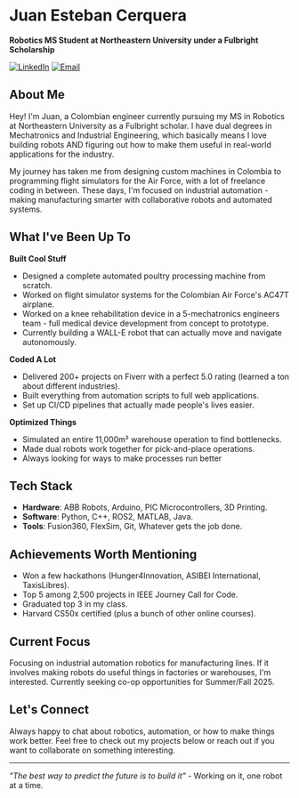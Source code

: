 # Juan Esteban Cerquera

**Robotics MS Student at Northeastern University under a Fulbright Scholarship**

[![LinkedIn](https://img.shields.io/badge/LinkedIn-0077B5?style=for-the-badge&logo=linkedin&logoColor=white)](https://linkedin.com/in/juan-cerquera)
[![Email](https://img.shields.io/badge/Email-D14836?style=for-the-badge&logo=gmail&logoColor=white)](mailto:cerqueracano.j@northeastern.edu)

## About Me

Hey! I'm Juan, a Colombian engineer currently pursuing my MS in Robotics at Northeastern University as a Fulbright scholar. I have dual degrees in Mechatronics and Industrial Engineering, which basically means I love building robots AND figuring out how to make them useful in real-world applications for the industry.

My journey has taken me from designing custom machines in Colombia to programming flight simulators for the Air Force, with a lot of freelance coding in between. These days, I'm focused on industrial automation - making manufacturing smarter with collaborative robots and automated systems.

## What I've Been Up To

**Built Cool Stuff**
- Designed a complete automated poultry processing machine from scratch.
- Worked on flight simulator systems for the Colombian Air Force's AC47T airplane.
- Worked on a knee rehabilitation device in a 5-mechatronics engineers team - full medical device development from concept to prototype.
- Currently building a WALL-E robot that can actually move and navigate autonomously.

**Coded A Lot**
- Delivered 200+ projects on Fiverr with a perfect 5.0 rating (learned a ton about different industries).
- Built everything from automation scripts to full web applications.
- Set up CI/CD pipelines that actually made people's lives easier.

**Optimized Things**
- Simulated an entire 11,000m² warehouse operation to find bottlenecks.
- Made dual robots work together for pick-and-place operations.
- Always looking for ways to make processes run better

## Tech Stack

- **Hardware**: ABB Robots, Arduino, PIC Microcontrollers, 3D Printing.
- **Software**: Python, C++, ROS2, MATLAB, Java. 
- **Tools**: Fusion360, FlexSim, Git, Whatever gets the job done.

## Achievements Worth Mentioning

- Won a few hackathons (Hunger4Innovation, ASIBEI International, TaxisLibres).
- Top 5 among 2,500 projects in IEEE Journey Call for Code.
- Graduated top 3 in my class.
- Harvard CS50x certified (plus a bunch of other online courses).

## Current Focus

Focusing on industrial automation robotics for manufacturing lines. If it involves making robots do useful things in factories or warehouses, I'm interested. Currently seeking co-op opportunities for Summer/Fall 2025.

## Let's Connect

Always happy to chat about robotics, automation, or how to make things work better. Feel free to check out my projects below or reach out if you want to collaborate on something interesting.

---

*"The best way to predict the future is to build it"* - Working on it, one robot at a time.
